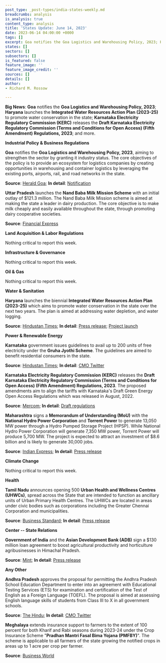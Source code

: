 ```yaml
---
post_type: _post-types/india-states-weekly.md
breadcrumbs: analysis
is_analysis: true
content_type: analysis
title: 'States Update: June 14, 2023'
date: 2023-06-14 04:00:00 +0000
tags: []
excerpt: Goa notifies the Goa Logistics and Warehousing Policy, 2023; Haryana launches the Integrated Water Resources Action Plan (2023-25) to promote water conservation in the state; Karnataka Electricity Regulatory Commission (KERC) releases the Draft Karnataka Electricity Regulatory Commission (Terms and Conditions for Open Access) (Fifth Amendment) Regulations, 2023; and more.
states: []
sectors: []
subsectors: []
is_featured: false
feature_image: ''
feature_image_credit: ''
sources: []
details: []
author:
- Richard M. Rossow

---
```

**Big News**: **Goa** notifies the **Goa Logistics and Warehousing Policy, 2023**; **Haryana** launches the **Integrated Water Resources Action Plan (2023-25)** to promote water conservation in the state; **Karnataka Electricity Regulatory Commission (KERC)** releases the **Draft Karnataka Electricity Regulatory Commission (Terms and Conditions for Open Access) (Fifth Amendment) Regulations, 2023**; and more.

**Industrial Policy & Business Regulations**  

**Goa** notifies the **Goa Logistics and Warehousing Policy, 2023**, aiming to strengthen the sector by granting it industry status. The core objectives of the policy is to provide an ecosystem for logistics companies by creating opportunities in warehousing and container logistics by leveraging the existing ports, airports, rail, and road networks in the state.

**Source**: [Herald Goa](https://www.heraldgoa.in/Goa/Govt-notifies-Goa-Logistics-and-Warehousing-Policy-2023-/205944); **In detail**: [Notification](https://goaprintingpress.gov.in/downloads/2324/2324-10-SI-OG-0.pdf)

**Uttar Pradesh** launches the **Nand Baba Milk Mission Scheme** with an initial outlay of $121.3 million. The Nand Baba Milk Mission scheme is aimed at making the state a leader in dairy production. The core objective is to make milk cheaply and easily available throughout the state, through promoting dairy cooperative societies.

**Source**: [Financial Express](https://www.financialexpress.com/industry/uttar-pradesh-government-launches-nand-baba-milk-mission-scheme/3116631/)

**Land Acquisition & Labor Regulations**  

Nothing critical to report this week.

**Infrastructure & Governance**  

Nothing critical to report this week.  

**Oil & Gas**  

Nothing critical to report this week.  

**Water & Sanitation**  

**Haryana** launches the biennial **Integrated Water Resources Action Plan (2023-25)** which aims to promote water conservation in the state over the next two years. The plan is aimed at addressing water depletion, and water logging.

**Source**: [Hindustan Times](https://www.hindustantimes.com/cities/chandigarh-news/haryana-cm-launches-biennial-iwrap-2023-25-to-reduce-state-s-water-deficit-by-49-7-in-two-years-101686328086190.html); **In detail**: [Press release](https://www.prharyana.gov.in/en/haryana-chief-minister-sh-manohar-lal-who-from-day-one-of-his-tenure-has-been-making-bhagirathlike); [Project launch](https://www.youtube.com/watch?v=ZVvFUnwj1Yw)

**Power & Renewable Energy**  

**Karnataka** government issues guidelines to avail up to 200 units of free electricity under the **Gruha Jyothi Scheme**. The guidelines are aimed to benefit residential consumers in the state.

**Source**: [Hindustan Times](https://www.hindustantimes.com/cities/bengaluru-news/karnataka-government-releases-guidelines-for-free-electricity-scheme-in-state-101685993380456.html); **In detail**: [CMO Twitter](https://twitter.com/CMofKarnataka/status/1667812590821728256)

**Karnataka Electricity Regulatory Commission (KERC)** releases the **Draft Karnataka Electricity Regulatory Commission (Terms and Conditions for Open Access) (Fifth Amendment) Regulations, 2023**. The proposed amendments aim to align the tariffs with Karnataka's Draft Green Energy Open Access Regulations which was released in August, 2022.

**Source**: [Mercom](https://www.mercomindia.com/karnataka-proposes-changes-open-access); **In detail**: [Draft regulations](https://kerc.karnataka.gov.in/uploads/90231686222781.pdf)

**Maharashtra** signs a **Memorandum of Understanding (MoU)** with the **National Hydro Power Corporation** and **Torrent Power** to generate 13,050 MW power through a Hydro Pumped Storage Project (HPSP). While National Hydro Power Corporation will generate 7,350 MW power, Torrent Power will produce 5,700 MW. The project is expected to attract an investment of $8.6 billion and is likely to generate 30,000 jobs.

**Source**: [Indian Express](https://indianexpress.com/article/cities/mumbai/maharashtra-govt-signs-mou-to-adopt-renewable-energy-through-hydro-pumped-storage-project-8649013/); **In detail**: [Press release](https://pib.gov.in/PressReleasePage.aspx?PRID=1930391)

**Climate Change**

Nothing critical to report this week.  

**Health**   

**Tamil Nadu** announces opening 500 **Urban Health and Wellness Centres (UHWCs)**, spread across the State that are intended to function as ancillary units of Urban Primary Health Centres. The UHWCs are located in areas under civic bodies such as corporations including the Greater Chennai Corporation and municipalities.

**Source**: [Business Standard](https://www.business-standard.com/india-news/tn-cm-launches-500-urban-health-centres-takes-veiled-swipe-at-guv-ravi-123060601120_1.html); **In detail**: [Press release](https://cms.tn.gov.in/sites/default/files/press_release/pr060623_1117.pdf)

**Center -- State Relations**

**Government of India** and the **Asian Development Bank (ADB)** sign a $130 million loan agreement to boost agricultural productivity and horticulture agribusinesses in Himachal Pradesh.

**Source**: [Mint](https://www.livemint.com/industry/agriculture/indian-government-and-adb-sign-130m-loan-agreement-to-improve-horticulture-and-agriculture-in-himachal-pradesh-11686561954313.html); **In detail**: [Press release](https://pib.gov.in/PressReleasePage.aspx?PRID=1931629)

**Any Other**

**Andhra Pradesh** approves the proposal for permitting the Andhra Pradesh School Education Department to enter into an agreement with Educational Testing Services (ETS) for examination and certification of the Test of English as a Foreign Language (TOEFL). The proposal is aimed at assessing English language skills of students from Class III to X in all government schools.

**Source**: [The Hindu](https://www.thehindu.com/news/national/andhra-pradesh/decks-cleared-for-toefl-training-to-students-from-class-3-in-government-schools-of-andhra-pradesh/article66942732.ece); **In detail**: [CMO Twitter](https://twitter.com/AndhraPradeshCM/status/1668166543140859907?)

**Meghalaya** extends insurance support to farmers to the extent of 100 percent for both Kharif and Rabi seasons during 2023-24 under the Crop Insurance Scheme "**Pradhan Mantri Fasal Bima Yojana (PMFBY)**". The scheme is applicable to all farmers of the state growing the notified crops in areas up to 1 acre per crop per farmer.

**Source**: [Business World](https://www.businessworld.in/article/Meghalaya-Govt-Extends-100-Subsidy-For-Crop-Insurance-/08-06-2023-479706/)